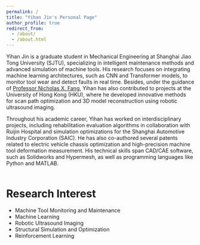 ```yaml
---
permalink: /
title: "Yihan Jin's Personal Page"
author_profile: true
redirect_from: 
  - /about/
  - /about.html
---
```


Yihan Jin is a graduate student in Mechanical Engineering at Shanghai Jiao Tong University (SJTU), specializing in intelligent maintenance methods and advanced simulation of machine tools. His research focuses on integrating machine learning architectures, such as CNN and Transformer models, to monitor tool wear and detect faults in real time. Besides, under the guidance of [Professor Nicholas X. Fang](https://www.mech.hku.hk/academic-staff/fang-x), Yihan has also contributed to projects at the University of Hong Kong (HKU), where he developed innovative methods for scan path optimization and 3D model reconstruction using robotic ultrasound imaging.

<div class="justify-text">Throughout his academic career, Yihan has worked on interdisciplinary projects, including rehabilitation evaluation algorithms in collaboration with Ruijin Hospital and simulation optimizations for the Shanghai Automotive Industry Corporation (SAIC). He has also co-authored several patents related to electric vehicle chassis optimization and high-precision machine tool deformation measurement. His technical skills span CAD/CAE software, such as Solidworks and Hypermesh, as well as programming languages like Python and MATLAB.</div>
<br/>

Research Interest
======
* Machine Tool Monitoring and Maintenance
* Machine Learning
* Robotic Ultrasound Imaging
* Structural Simulation and Optimization
* Reinforcement Learning
